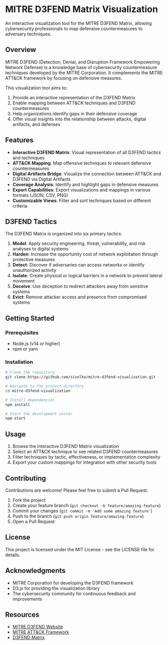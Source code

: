 # MITRE D3FEND Matrix Visualization

An interactive visualization tool for the MITRE D3FEND Matrix, allowing cybersecurity professionals to map defensive countermeasures to adversary techniques.

## Overview

MITRE D3FEND (Detection, Denial, and Disruption Framework Empowering Network Defense) is a knowledge base of cybersecurity countermeasure techniques developed by the MITRE Corporation. It complements the MITRE ATT&CK framework by focusing on defensive measures.

This visualization tool aims to:

1. Provide an interactive representation of the D3FEND Matrix
2. Enable mapping between ATT&CK techniques and D3FEND countermeasures
3. Help organizations identify gaps in their defensive coverage
4. Offer visual insights into the relationship between attacks, digital artifacts, and defenses

## Features

- **Interactive D3FEND Matrix**: Visual representation of all D3FEND tactics and techniques
- **ATT&CK Mapping**: Map offensive techniques to relevant defensive countermeasures
- **Digital Artifacts Bridge**: Visualize the connection between ATT&CK and D3FEND via Digital Artifacts
- **Coverage Analysis**: Identify and highlight gaps in defensive measures
- **Export Capabilities**: Export visualizations and mappings in various formats (JSON, CSV, PNG)
- **Customizable Views**: Filter and sort techniques based on different criteria

## D3FEND Tactics

The D3FEND Matrix is organized into six primary tactics:

1. **Model**: Apply security engineering, threat, vulnerability, and risk analyses to digital systems
2. **Harden**: Increase the opportunity cost of network exploitation through protective measures
3. **Detect**: Discover if adversaries can access networks or identify unauthorized activity
4. **Isolate**: Create physical or logical barriers in a network to prevent lateral movement
5. **Deceive**: Use deception to redirect attackers away from sensitive systems
6. **Evict**: Remove attacker access and presence from compromised systems

## Getting Started

### Prerequisites

- Node.js (v14 or higher)
- npm or yarn

### Installation

```bash
# Clone the repository
git clone https://github.com/sivolko/mitre-d3fend-visualization.git

# Navigate to the project directory
cd mitre-d3fend-visualization

# Install dependencies
npm install

# Start the development server
npm start
```

## Usage

1. Browse the interactive D3FEND Matrix visualization
2. Select an ATT&CK technique to see related D3FEND countermeasures
3. Filter techniques by tactic, effectiveness, or implementation complexity
4. Export your custom mappings for integration with other security tools

## Contributing

Contributions are welcome! Please feel free to submit a Pull Request.

1. Fork the project
2. Create your feature branch (`git checkout -b feature/amazing-feature`)
3. Commit your changes (`git commit -m 'Add some amazing feature'`)
4. Push to the branch (`git push origin feature/amazing-feature`)
5. Open a Pull Request

## License

This project is licensed under the MIT License - see the LICENSE file for details.

## Acknowledgments

- MITRE Corporation for developing the D3FEND framework
- D3.js for providing the visualization library
- The cybersecurity community for continuous feedback and improvements

## Resources

- [MITRE D3FEND Website](https://d3fend.mitre.org/)
- [MITRE ATT&CK Framework](https://attack.mitre.org/)
- [D3FEND Matrix](https://d3fend.mitre.org/matrix/)
